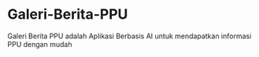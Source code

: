 # Galeri-Berita-PPU
Galeri Berita PPU adalah Aplikasi Berbasis AI untuk mendapatkan informasi PPU dengan mudah
